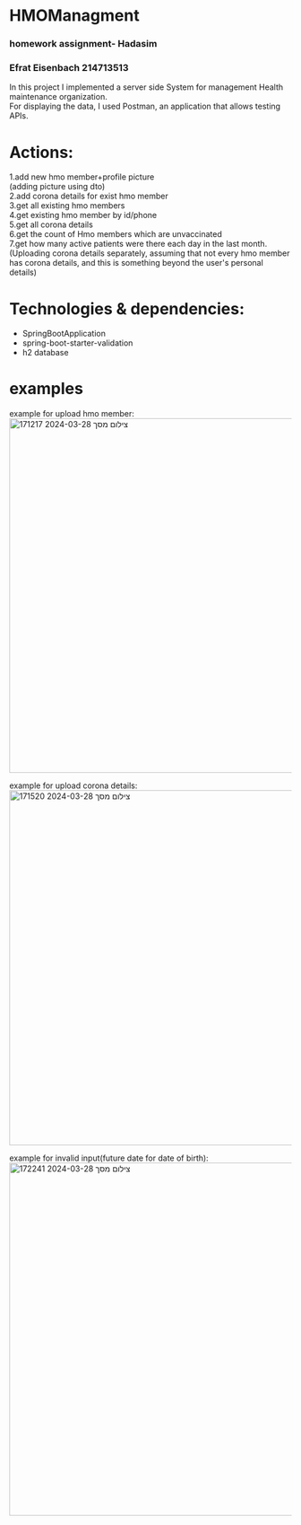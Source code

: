 # HMOManagment
<h3>homework assignment- Hadasim</h3>
<h3>Efrat Eisenbach 214713513</h3>
In this project I implemented a server side System for management Health maintenance organization.<br>
For displaying the data, I used Postman, an application that allows testing APIs.<br>

# Actions:
1.add new hmo member+profile picture<br>
  (adding picture using dto)<br>
2.add corona details for exist hmo member<br>
3.get all existing hmo members<br>
4.get existing hmo member by id/phone<br>
5.get all corona details<br>
6.get the count of Hmo members which are unvaccinated<br>
7.get how many active patients were there each day in the last month.<br>
(Uploading corona details separately, assuming that not every hmo member has corona details, and this is something beyond the user's personal details)<br>

# Technologies & dependencies:
- SpringBootApplication
- spring-boot-starter-validation
- h2 database

# examples
example for upload hmo member:
<img width="632" alt="צילום מסך 2024-03-28 171217" src="https://github.com/efratizen/HMOManagment/assets/148067827/eb5d4219-8643-45bf-85c4-ed876d1b1580">

example for upload corona details:
<img width="633" alt="צילום מסך 2024-03-28 171520" src="https://github.com/efratizen/HMOManagment/assets/148067827/a135b588-eb66-4e67-8eb2-c0af742b3625">

example for invalid input(future date for date of birth):
<img width="629" alt="צילום מסך 2024-03-28 172241" src="https://github.com/efratizen/HMOManagment/assets/148067827/18520ece-fe4f-4fa4-bee6-8a7707a01d8f">







